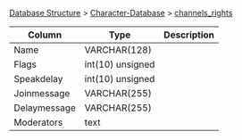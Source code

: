 [Database Structure](Database-Structure) > [Character-Database](Character-Database) > [channels_rights](channels_rights)

Column | Type | Description
--- | --- | ---
Name | VARCHAR(128) | 
Flags | int(10) unsigned | 
Speakdelay | int(10) unsigned | 
Joinmessage | VARCHAR(255) | 
Delaymessage | VARCHAR(255) | 
Moderators | text | 
